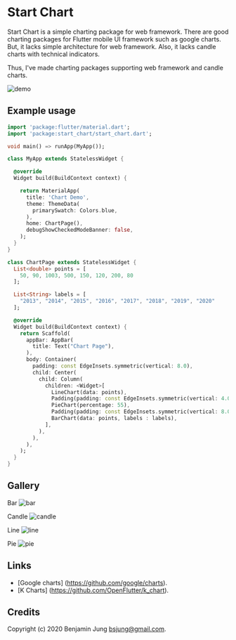Start Chart
==============

Start Chart is a simple charting package for web framework.
There are good charting packages for Flutter mobile UI framework such as google charts.
But, it lacks simple architecture for web framework.
Also, it lacks candle charts with technical indicators.

Thus, I've made charting packages supporting web framework and candle charts.

![demo](https://github.com/bsjung/start_chart/blob/master/start_chart.png)

Example usage
-------------

```dart
import 'package:flutter/material.dart';
import 'package:start_chart/start_chart.dart';

void main() => runApp(MyApp());

class MyApp extends StatelessWidget {

  @override
  Widget build(BuildContext context) {

    return MaterialApp(
      title: 'Chart Demo',
      theme: ThemeData(
        primarySwatch: Colors.blue,
      ),
      home: ChartPage(),
      debugShowCheckedModeBanner: false,
    );
  }
}

class ChartPage extends StatelessWidget {
  List<double> points = [
    50, 90, 1003, 500, 150, 120, 200, 80
  ];

  List<String> labels = [
    "2013", "2014", "2015", "2016", "2017", "2018", "2019", "2020"
  ];

  @override
  Widget build(BuildContext context) {
    return Scaffold(
      appBar: AppBar(
        title: Text("Chart Page"),
      ),
      body: Container(
        padding: const EdgeInsets.symmetric(vertical: 8.0),
        child: Center(
          child: Column(
            children: <Widget>[
              LineChart(data: points),
              Padding(padding: const EdgeInsets.symmetric(vertical: 4.0)),
              PieChart(percentage: 55),
              Padding(padding: const EdgeInsets.symmetric(vertical: 8.0)),
              BarChart(data: points, labels : labels),
            ],
          ),
        ),
      ),
    );
  }
}
```


Gallery
------

Bar 
![bar](https://github.com/bsjung/start_chart/blob/master/start_line.png)

Candle
![candle](https://github.com/bsjung/start_chart/blob/master/start_candle.png)

Line
![line](https://github.com/bsjung/start_chart/blob/master/start_line.png)

Pie
![pie](https://github.com/bsjung/start_chart/blob/master/start_pie.png)


Links
-----

* [Google charts] (https://github.com/google/charts).
* [K Charts] (https://github.com/OpenFlutter/k_chart).


Credits
-------

Copyright (c) 2020 Benjamin Jung <bsjung@gmail.com>.
